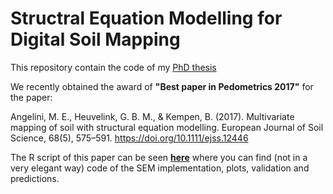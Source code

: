 Structral Equation Modelling for Digital Soil Mapping 
=======

This repository contain the code of my [PhD thesis](http://library.wur.nl/WebQuery/wda/2235514)

We recently obtained the award of **"Best paper in Pedometrics 2017"** for the paper: 

Angelini, M. E., Heuvelink, G. B. M., & Kempen, B. (2017). Multivariate mapping of soil with structural equation modelling. European Journal of Soil Science, 68(5), 575–591. https://doi.org/10.1111/ejss.12446

The R script of this paper can be seen **[here](https://github.com/angelini75/SEM2DSM/blob/master/Paper_2/SEM_1.0.R)** where you can find (not in a very elegant way) code of the SEM implementation, plots, validation and predictions.
